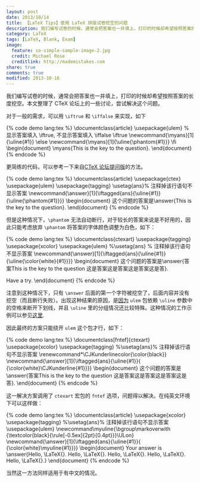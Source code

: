 ```yaml
---
layout: post
date: 2013/10/14
title: 【LaTeX Tips】使用 LaTeX 排版试卷挖空的问题
description: 我们编写试卷的时候，通常会把答案也一并填上，打印的时候却希望按照答案的长度挖空。本文整理了 CTeX 论坛上的一些讨论，尝试解决这个问题。
category: LaTeX
tags: [LaTeX, Blank, Exam]
image:
  feature: so-simple-sample-image-2.jpg
  credit: Michael Rose
  creditlink: http://mademistakes.com
share: true
comments: true
modified: 2013-10-16
---
```


我们编写试卷的时候，通常会把答案也一并填上，打印的时候却希望按照答案的长度挖空。本文整理了 CTeX 论坛上的一些讨论，尝试解决这个问题。

对于一般的需求，可以用 `\iftrue` 和 `\iffalse` 来实现，如下

<!--more-->

{% code demo lang:tex %}
\documentclass{article}
\usepackage{ulem}
% 显示答案填入 \iftrue, 不显示答案填入 \iffalse
\iftrue
\newcommand{\myans}[1]{\uline{#1}}
\else
\newcommand{\myans}[1]{\uline{\phantom{#1}}}
\fi
\begin{document}
\myans{This is the key to the question}.
\end{document}
{% endcode %}

更简练的代码，可以参考一下来自[CTeX 论坛提问版](http://bbs.ctex.org/forum.php?mod=redirect&goto=findpost&ptid=77113&pid=453266&fromuid=109739)的方法。

{% code demo lang:tex %}
\documentclass{article}
\usepackage{ctex}
\usepackage{ulem}
\usepackage{tagging}
\usetag{ans}% 注释掉该行语句不显示答案
\newcommand{\answer}[1]{\iftagged{ans}{\uline{#1}}{\uline{\phantom{#1}}}}
\begin{document}
这个问题的答案是\answer{This is the key to the question}.
\end{document}
{% endcode %}

但是这种情况下，`\phantom` 无法自动断行，对于较长的答案来说是不好用的，因此只能考虑放弃 `\phantom` 将答案的字体颜色调整为白色，如下：

{% code demo lang:tex %}
\documentclass{ctexart}
\usepackage{tagging}
\usepackage{xcolor}
\usepackage{ulem}
%\usetag{ans} % 注释掉该行语句不显示答案
\newcommand{\answer}[1]{\iftagged{ans}{\uline{#1}}{\uline{\color{white}{#1}}}}
\begin{document}
这个问题的答案是\answer{答案This is the key to the question 这是答案这是答案这是答案这是答}.

Have a try.
\end{document}
{% endcode %}

注意到这种情况下，只有 `\answer` 后面的第一个字符被挖空了，后面内容并没有挖空（而且断行失败）。出现这种结果的原因，是[因为](http://bbs.ctex.org/forum.php?mod=redirect&goto=findpost&ptid=77124&pid=453316&fromuid=109739) `ulem` 包依赖 `\uline` 参数中的空格来断开下划线，并且 `\uline` 里的分组情况还比较特殊。这种情况的工作示例可以参见[这里](http://bbs.ctex.org/forum.php?mod=viewthread&tid=77124&fromuid=109739).

因此最终的方案只能绕开 `ulem` 这个包才行，如下：

{% code demo lang:tex %}
\documentclass[fntef]{ctexart}
\usepackage{xcolor}
\usepackage{tagging}
%\usetag{ans}% 注释掉该行语句不显示答案
\renewcommand*\CJKunderlinecolor{\color{black}}
\newcommand{\answer}[1]{\iftagged{ans}{\uline{#1}}{
    {\color{white}\CJKunderline{#1}}}}
\begin{document}
这个问题的答案是\answer{答案This is the key to the question 这是答案这是答案这是答案这是答}.
\end{document}
{% endcode %}

这一解决方案调用了 `ctexart` 宏包的 `fntef` 选项，问题得以解决。在纯英文环境下可以这样做：

{% code demo lang:tex %}
\documentclass{article}
\usepackage{xcolor}
\usepackage{tagging}
%\usetag{ans}% 注释掉该行语句不显示答案
\usepackage{ulem}
\newcommand\myuline{\bgroup\markoverwith
	{\textcolor{black}{\rule[-0.5ex]{2pt}{0.4pt}}}\ULon}
\newcommand{\answer}[1]{\iftagged{ans}{\uline{#1}}{
	{\color{white}\myuline{#1}}}}
\begin{document}
Your answer is \answer{Hello, \LaTeX{}. Hello, \LaTeX{}. Hello, \LaTeX{}. Hello, \LaTeX{}. Hello, \LaTeX{}.}
\end{document}
{% endcode %}

当然这一方法同样适用于有中文的情况。

